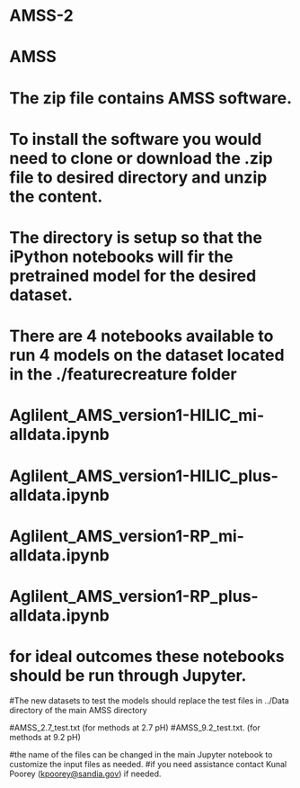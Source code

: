 # AMSS-2
# AMSS
# The zip file contains AMSS software. 
# To install the software you would need to clone or download the .zip file to desired directory and unzip the content. 
# The directory is setup so that the iPython notebooks will fir the pretrained model for the desired dataset. 

# There are 4 notebooks available to run 4 models on the dataset located in the ./featurecreature folder
# Aglilent_AMS_version1-HILIC_mi-alldata.ipynb
# Aglilent_AMS_version1-HILIC_plus-alldata.ipynb
# Aglilent_AMS_version1-RP_mi-alldata.ipynb
# Aglilent_AMS_version1-RP_plus-alldata.ipynb 
# for ideal outcomes these notebooks should be run through Jupyter. 

#The new datasets to test the models should replace the test files in ../Data directory of the main AMSS directory

#AMSS_2.7_test.txt  (for methods at 2.7 pH)
#AMSS_9.2_test.txt. (for methods at 9.2 pH)

#the name of the files can be changed in the main Jupyter notebook to customize the input files as needed.
#if you need assistance contact Kunal Poorey (kpoorey@sandia.gov) if needed.
